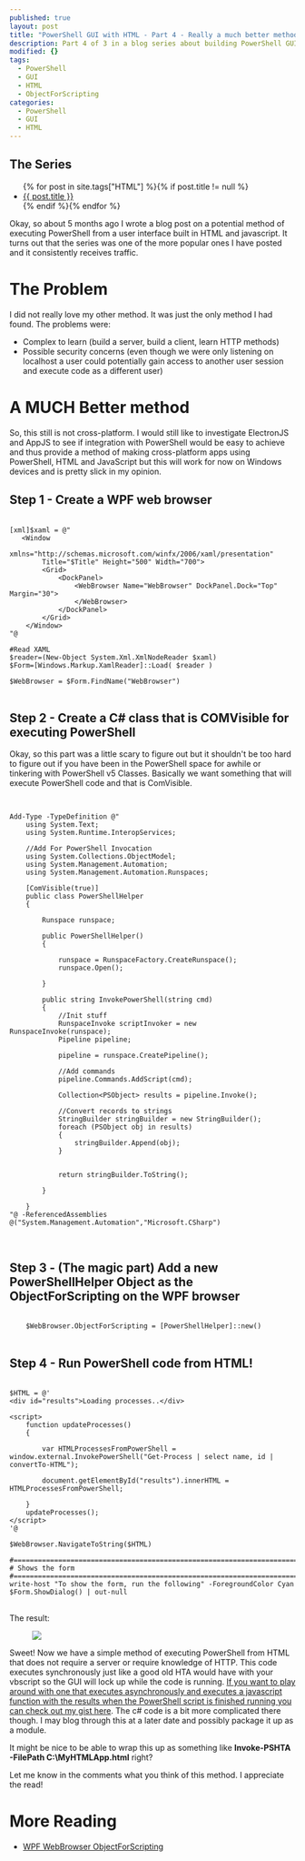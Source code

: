 ```yaml
---
published: true
layout: post
title: "PowerShell GUI with HTML - Part 4 - Really a much better method"
description: Part 4 of 3 in a blog series about building PowerShell GUIs using HTML and javascript.
modified: {}
tags: 
  - PowerShell
  - GUI
  - HTML
  - ObjectForScripting
categories: 
  - PowerShell
  - GUI
  - HTML
---
```


## The Series
<article>
    <ul>
        {% for post in site.tags["HTML"] %}{% if post.title != null %}
            <li class="entry-title"><a href="{{ site.url }}{{ post.url }}" title="{{ post.title }}">{{ post.title }}</a></li>
        {% endif %}{% endfor %}
    </ul>
</article>

Okay, so about 5 months ago I wrote a blog post on a potential method of executing PowerShell from a user interface built in HTML and javascript. It turns out that the series was one of the more popular ones I have posted and it consistently receives traffic.

# The Problem

I did not really love my other method. It was just the only method I had found. The problems were:

* Complex to learn (build a server, build a client, learn HTTP methods)
* Possible security concerns (even though we were only listening on localhost a user could potentially gain access to another user session and execute code as a different user)


# A MUCH Better method

So, this still is not cross-platform. I would still like to investigate ElectronJS and AppJS to see if integration with PowerShell would be easy to achieve and thus provide a method of making cross-platform apps using PowerShell, HTML and JavaScript but this will work for now on Windows devices and is pretty slick in my opinion.

## Step 1 - Create a WPF web browser

<pre> <code class="ps">
[xml]$xaml = @"
   &lt;Window
        xmlns=&quot;http://schemas.microsoft.com/winfx/2006/xaml/presentation&quot;
        Title=&quot;$Title&quot; Height=&quot;500&quot; Width=&quot;700&quot;&gt;
        &lt;Grid&gt;
            &lt;DockPanel&gt;
                &lt;WebBrowser Name=&quot;WebBrowser&quot; DockPanel.Dock=&quot;Top&quot; Margin=&quot;30&quot;&gt;
                &lt;/WebBrowser&gt;
            &lt;/DockPanel&gt;
        &lt;/Grid&gt;
    &lt;/Window&gt;
"@

#Read XAML
$reader=(New-Object System.Xml.XmlNodeReader $xaml) 
$Form=[Windows.Markup.XamlReader]::Load( $reader )

$WebBrowser = $Form.FindName("WebBrowser")
</code> </pre>

## Step 2 - Create a C# class that is COMVisible for executing PowerShell

Okay, so this part was a little scary to figure out but it shouldn't be too hard to figure out if you have been in the PowerShell space for awhile or tinkering with PowerShell v5 Classes. Basically we want something that will execute PowerShell code and that is ComVisible.

<pre> <code class="ps">

Add-Type -TypeDefinition @&quot;
    using System.Text;
    using System.Runtime.InteropServices;

    //Add For PowerShell Invocation
    using System.Collections.ObjectModel;
    using System.Management.Automation;
    using System.Management.Automation.Runspaces;

    [ComVisible(true)]
    public class PowerShellHelper
    {

        Runspace runspace;

        public PowerShellHelper()
        {
            
            runspace = RunspaceFactory.CreateRunspace();
            runspace.Open();

        }

        public string InvokePowerShell(string cmd)
        {
            //Init stuff
            RunspaceInvoke scriptInvoker = new RunspaceInvoke(runspace);
            Pipeline pipeline;

            pipeline = runspace.CreatePipeline();

            //Add commands
            pipeline.Commands.AddScript(cmd);

            Collection&lt;PSObject&gt; results = pipeline.Invoke();

            //Convert records to strings
            StringBuilder stringBuilder = new StringBuilder();
            foreach (PSObject obj in results)
            {
                stringBuilder.Append(obj);
            }


            return stringBuilder.ToString();

	    }

    }
&quot;@ -ReferencedAssemblies @(&quot;System.Management.Automation&quot;,&quot;Microsoft.CSharp&quot;)

</code> </pre>


## Step 3 - (The magic part) Add a new PowerShellHelper Object as the ObjectForScripting on the WPF browser

<pre> <code class="ps">
    $WebBrowser.ObjectForScripting = [PowerShellHelper]::new()
</code> </pre>


## Step 4 - Run PowerShell code from HTML!

<pre> <code class="ps">
$HTML = @'
&lt;div id=&quot;results&quot;&gt;Loading processes..&lt;/div&gt;

&lt;script&gt;
    function updateProcesses()
    {
        
        var HTMLProcessesFromPowerShell = window.external.InvokePowerShell(&quot;Get-Process | select name, id | convertTo-HTML&quot;);
        
        document.getElementById(&quot;results&quot;).innerHTML = HTMLProcessesFromPowerShell;
     
    }
    updateProcesses();
&lt;/script&gt;
'@

$WebBrowser.NavigateToString($HTML)

#===========================================================================
# Shows the form
#===========================================================================
write-host "To show the form, run the following" -ForegroundColor Cyan
$Form.ShowDialog() | out-null
</code> </pre>

The result:

<figure>
	<img src="{{ site.url }}/images/PowerShell-HTML.png">
</figure>

Sweet! Now we have a simple method of executing PowerShell from HTML that does not require a server or require knowledge of HTTP. This code executes synchronously just like a good old HTA would have with your vbscript so the GUI will lock up while the code is running. [If you want to play around with one that executes asynchronously and executes a javascript function with the results when the PowerShell script is finished running you can check out my gist here](https://gist.github.com/Tiberriver256/304dc314b0260cb1c24b9b4781b1a707). The c# code is a bit more complicated there though. I may blog through this at a later date and possibly package it up as a module.

It might be nice to be able to wrap this up as something like **Invoke-PSHTA -FilePath C:\MyHTMLApp.html** right?

Let me know in the comments what you think of this method. I appreciate the read!

# More Reading

* [WPF WebBrowser ObjectForScripting](https://blogs.msdn.microsoft.com/wpf/2011/05/27/how-does-wpf-webbrowser-control-handle-window-external-notify/)